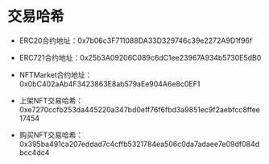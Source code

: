 # 交易哈希

* ERC20合约地址：0x7b06c3F711088DA33D329746c39e2272A9D1f96f
* ERC721合约地址：0x25b3A09206C089c6dC1ee23967A934b5730E5dB0
* NFTMarket合约地址：0x0bC402aAb4F3423863E8ab579aEe904A6e8c0EF1

* 上架NFT交易哈希：0xe7270ccfb253da445220a347bd0eff76f6fbd3a9851ec9f2aebfcc8ffee17454
* 购买NFT交易哈希：0x395ba491ca207eddad7c4cffb5321784ea506c0da7adaee7e09df084dbcc4dc4
